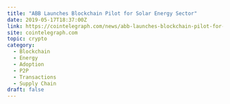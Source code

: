 ```yaml
---
title: "ABB Launches Blockchain Pilot for Solar Energy Sector"
date: 2019-05-17T18:37:00Z
link: https://cointelegraph.com/news/abb-launches-blockchain-pilot-for-solar-energy-sector?utm_medium=RSS&utm_source=hune
site: cointelegraph.com
topic: crypto
category:
  - Blockchain
  - Energy
  - Adoption
  - P2P
  - Transactions
  - Supply Chain
draft: false
---
```

